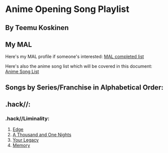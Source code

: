 # Anime Opening Song Playlist

## By Teemu Koskinen

## My MAL

Here's my MAL profile if someone's interested: [MAL completed list](https://myanimelist.net/animelist/TK21)

Here's also the anime song list which will be covered in this document: [Anime Song List](https://www.youtube.com/playlist?list=PLJYWo2Sc5pH1XaZAA13VxIaC2i4JVRfXv)

## Songs by Series/Franchise in Alphabetical Order:

## .hack//:

### .hack//Liminality:

1. [Edge](https://www.youtube.com/watch?v=-txcWT9ZZn0)
2. [A Thousand and One Nights](https://www.youtube.com/watch?v=2D1ruqQC8WA)
3. [Your Legacy](https://www.youtube.com/watch?v=f0WPQICEclg)
4. [Memory](https://www.youtube.com/watch?v=E4Wbk4ACIEM)

 
